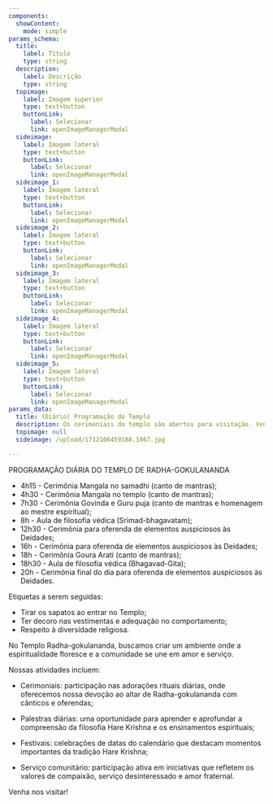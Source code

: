 ```yaml
---
components:
  showContent:
    mode: simple
params_schema:
  title:
    label: Título
    type: string
  description:
    label: Descrição
    type: string
  topimage:
    label: Imagem superior
    type: text+button
    buttonLink:
      label: Selecionar
      link: openImageManagerModal
  sideimage:
    label: Imagem lateral
    type: text+button
    buttonLink:
      label: Selecionar
      link: openImageManagerModal
  sideimage_1:
    label: Imagem lateral
    type: text+button
    buttonLink:
      label: Selecionar
      link: openImageManagerModal
  sideimage_2:
    label: Imagem lateral
    type: text+button
    buttonLink:
      label: Selecionar
      link: openImageManagerModal
  sideimage_3:
    label: Imagem lateral
    type: text+button
    buttonLink:
      label: Selecionar
      link: openImageManagerModal
  sideimage_4:
    label: Imagem lateral
    type: text+button
    buttonLink:
      label: Selecionar
      link: openImageManagerModal
  sideimage_5:
    label: Imagem lateral
    type: text+button
    buttonLink:
      label: Selecionar
      link: openImageManagerModal
params_data:
  title: (Diário) Programação do Templo
  description: Os cerimoniais do templo são abertos para visitação. Venha conhecer!
  topimage: null
  sideimage: /upload/1712166459188.1067.jpg

---
```


PROGRAMAÇÃO DIÁRIA DO TEMPLO DE RADHA-GOKULANANDA

- 4h15 - Cerimônia Mangala no samadhi (canto de mantras);
- 4h30 - Cerimônia Mangala no templo (canto de mantras);
- 7h30 - Cerimônia Govinda e Guru puja (canto de mantras e homenagem ao mestre espiritual);
- 8h - Aula de filosofia védica (Srimad-bhagavatam);
- 12h30 - Cerimônia para oferenda de elementos auspiciosos às Deidades;
- 16h - Cerimônia para oferenda de elementos auspiciosos às Deidades;
- 18h - Cerimônia Goura Arati (canto de mantras);
- 18h30 - Aula de filosofia védica (Bhagavad-Gita);
- 20h - Cerimônia final do dia para oferenda de elementos auspiciosos às Deidades.

Etiquetas a serem seguidas:  

- Tirar os sapatos ao entrar no Templo;  
- Ter decoro nas vestimentas e adequação no comportamento;  
- Respeito à diversidade religiosa.  

No Templo Radha-gokulananda, buscamos criar um ambiente onde a espiritualidade floresce e a comunidade se une em amor e serviço. 

Nossas atividades incluem:

- Cerimoniais: participação nas adorações rituais diárias, onde oferecemos nossa devoção ao altar de Radha-gokulananda com cânticos e oferendas;  

- Palestras diárias: uma oportunidade para aprender e aprofundar a compreensão da filosofia Hare Krishna e os ensinamentos espirituais;  

- Festivais: celebrações de datas do calendário que destacam momentos importantes da tradição Hare Krishna;

- Serviço comunitário: participação ativa em iniciativas que refletem os valores de compaixão, serviço desinteressado e amor fraternal.   

Venha nos visitar!